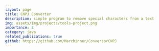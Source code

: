 ```yaml
---
layout: page
title: CNPJ Converter
description: simple program to remove special characters from a text
img: assets/img/projects/tools-project.png
importance: 2
category: java
related_publications: true
github: https://github.com/Marchinner/ConversorCNPJ
---
```

